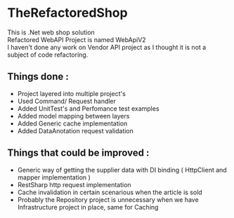 # TheRefactoredShop
This is .Net web shop solution
<br/>
Refactored WebAPI Project is named WebApiV2
<br/>I haven't done any work on Vendor API project as I thought it is not a subject of code refactoring.


## Things done : 
- Project layered into multiple project's
- Used Command/ Request handler 
- Added UnitTest's and Perfomance test examples
- Added model mapping between layers
- Added Generic cache implementation
- Added DataAnotation request validation 


## Things that could be improved : 
- Generic way of getting the supplier data with DI binding ( HttpClient and mapper implementation ) 
- RestSharp http request implementation
- Cache invalidation in certain scenarious when the article is sold
- Probably the Repository project is unnecessary when we have Infrastructure project in place, same for Caching


